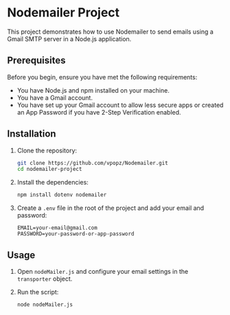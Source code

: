 # Nodemailer Project

This project demonstrates how to use Nodemailer to send emails using a Gmail SMTP server in a Node.js application.

## Prerequisites

Before you begin, ensure you have met the following requirements:

- You have Node.js and npm installed on your machine.
- You have a Gmail account.
- You have set up your Gmail account to allow less secure apps or created an App Password if you have 2-Step Verification enabled.

## Installation

1. Clone the repository:

    ```bash
    git clone https://github.com/vpopz/Nodemailer.git
    cd nodemailer-project
    ```

2. Install the dependencies:

    ```bash
    npm install dotenv nodemailer
    ```

3. Create a `.env` file in the root of the project and add your email and password:

    ```env
    EMAIL=your-email@gmail.com
    PASSWORD=your-password-or-app-password
    ```

## Usage

1. Open `nodeMailer.js` and configure your email settings in the `transporter` object.

2. Run the script:

    ```bash
    node nodeMailer.js
    ```

